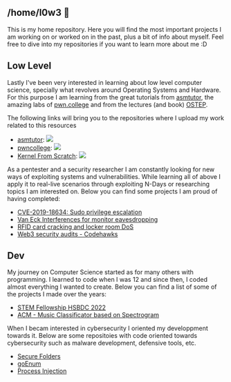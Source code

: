 ## /home/l0w3 🦁

This is my home repository. Here you will find the most important projects I am working on or worked on in the past, plus a bit of info about myself. Feel free to dive into my repositories if you want to learn more about me :D
<!--
**l0w3/l0w3** is a ✨ _special_ ✨ repository because its `README.md` (this file) appears on your GitHub profile.

Here are some ideas to get you started:

- 🔭 I’m currently working on ...
- 🌱 I’m currently learning ...
- 👯 I’m looking to collaborate on ...
- 🤔 I’m looking for help with ...
- 💬 Ask me about ...
- 📫 How to reach me: ...
- 😄 Pronouns: ...
- ⚡ Fun fact: ...
-->

## Low Level

Lastly I've been very interested in learning about low level computer science, specially what revolves around Operating Systems and Hardware. For this purpose I am learning from the great tutorials from [asmtutor](https://asmtutor.com/), the amazing labs of [pwn.college](https://pwn.college/) and from the lectures (and book) [OSTEP](https://pages.cs.wisc.edu/~remzi/OSTEP/).

The following links will bring you to the repositories where I upload my work related to this resources
- [asmtutor](https://github.com/l0w3/asmtutor_execices): ![](https://geps.dev/progress/8)
- [pwncollege](https://github.com/l0w3/pwncollege): ![](https://geps.dev/progress/20)
- [Kernel From Scratch](kfs): ![](https://geps.dev/progress/1)

As a pentester and a security researcher I am constantly looking for new ways of exploiting systems and vulnerabilities. While learning all of above I apply it to real-live scenarios through exploiting N-Days or researching topics I am interested on. Below you can find some projects I am proud of having completed:
- [CVE-2019-18634: Sudo privilege escalation](https://github.com/l0w3/CVE-2019-18634)
- [Van Eck Interferences for monitor eavesdropping]()
- [RFID card cracking and locker room DoS]()
- [Web3 security audits - Codehawks](https://github.com/l0w3/codehawks-audit-reports)

  
## Dev

My journey on Computer Science started as for many others with programming. I learned to code when I was 12 and since then, I coded almost everything I wanted to create. Below you can find a list of some of the projects I made over the years:
- [STEM Fellowship HSBDC 2022](https://github.com/l0w3/STEMFellowship_Alex_Andrei)
- [ACM - Music Classificator based on Spectrogram](https://github.com/l0w3/ACM)

When I becam interested in cybersecurity I oriented my developpment towards it. Below are some repositoies with code oriented towards cybersecurity such as malware development, defensive tools, etc.
- [Secure Folders](https://github.com/l0w3/SecureFolders)
- [goEnum](https://github.com/l0w3/goEnum/)
- [Process Injection](https://github.com/l0w3/process-injection)
  
